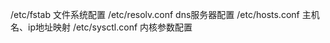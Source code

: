/etc/fstab 文件系统配置
/etc/resolv.conf dns服务器配置
/etc/hosts.conf  主机名、ip地址映射
/etc/sysctl.conf  内核参数配置




